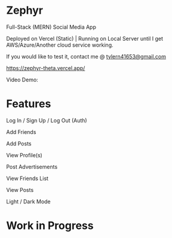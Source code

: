 # Zephyr
Full-Stack (MERN) Social Media App

Deployed on Vercel (Static) | Running on Local Server until I get AWS/Azure/Another cloud service working.

If you would like to test it, contact me @ tylern41653@gmail.com

https://zephyr-theta.vercel.app/

Video Demo: 

# Features

Log In / Sign Up / Log Out (Auth)

Add Friends

Add Posts

View Profile(s)

Post Advertisements

View Friends List

View Posts

Light / Dark Mode 


# Work in Progress
